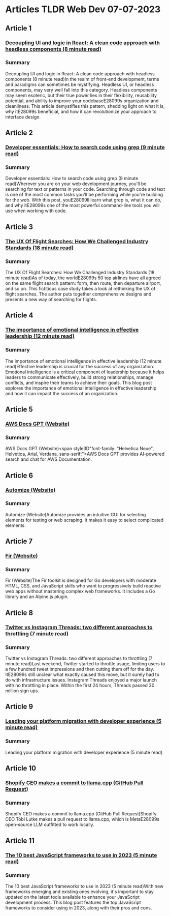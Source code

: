 # Articles TLDR Web Dev 07-07-2023

## Article 1
### [Decoupling UI and logic in React: A clean code approach with headless components (8 minute read)](https://tldr.tech)
### Summary 
 Decoupling UI and logic in React: A clean code approach with headless components (8 minute read)In the realm of front-end development, terms and paradigms can sometimes be mystifying. Headless UI, or headless components, may very well fall into this category. Headless components may seem esoteric, but their true power lies in their flexibility, reusability potential, and ability to improve your codebaseE28099s organization and cleanliness. This article demystifies this pattern, shedding light on what it is, why itE28099s beneficial, and how it can revolutionize your approach to interface design.

## Article 2
### [Developer essentials: How to search code using grep (9 minute read)](https://tldr.tech)
### Summary 
 Developer essentials: How to search code using grep (9 minute read)Wherever you are on your web development journey, you'll be searching for text or patterns in your code. Searching through code and text is one of the most common tasks you'll be performing while you're building for the web. With this post, youE28099ll learn what grep is, what it can do, and why itE28099s one of the most powerful command-line tools you will use when working with code.

## Article 3
### [The UX Of Flight Searches: How We Challenged Industry Standards (18 minute read)</strong>](https://tldr.tech)
### Summary 
 The UX Of Flight Searches: How We Challenged Industry Standards (18 minute read)</strong>As of today, the worldE28099s 50 top airlines have all agreed on the same flight search pattern: form, then route, then departure airport, and so on. This fictitious case study takes a look at rethinking the UX of flight searches. The author puts together comprehensive designs and presents a new way of searching for flights.

## Article 4
### [The importance of emotional intelligence in effective leadership (12 minute read)](https://tldr.tech)
### Summary 
 The importance of emotional intelligence in effective leadership (12 minute read)Effective leadership is crucial for the success of any organization. Emotional intelligence is a critical component of leadership because it helps leaders to communicate effectively, build strong relationships, manage conflicts, and inspire their teams to achieve their goals.  This blog post explores the importance of emotional intelligence in effective leadership and how it can impact the success of an organization.

## Article 5
### [AWS Docs GPT (Website)](https://tldr.tech)
### Summary 
 AWS Docs GPT (Website)<span style3D"font-family: "Helvetica Neue", Helvetica, Arial, Verdana, sans-serif;">AWS Docs GPT provides AI-powered search and chat for AWS Documentation.

## Article 6
### [Automize (Website)](https://tldr.tech)
### Summary 
 Automize (Website)Automize provides an intuitive GUI for selecting elements for testing or web scraping. It makes it easy to select complicated elements.

## Article 7
### [Fir (Website)](https://tldr.tech)
### Summary 
 Fir (Website)The Fir toolkit is designed for Go developers with moderate HTML, CSS, and JavaScript skills who want to progressively build reactive web apps without mastering complex web frameworks. It includes a Go library and an Alpine.js plugin.

## Article 8
### [Twitter vs Instagram Threads: two different approaches to throttling (7 minute read)](https://tldr.tech)
### Summary 
 Twitter vs Instagram Threads: two different approaches to throttling (7 minute read)Last weekend, Twitter started to throttle usage, limiting users to a few hundred tweet impressions and then cutting them off for the day. ItE28099s still unclear what exactly caused this move, but it surely had to do with infrastructure issues. Instagram Threads enjoyed a major launch with no throttling in place. Within the first 24 hours, Threads passed 30 million sign ups.

## Article 9
### [Leading your platform migration with developer experience (5 minute read)](https://tldr.tech)
### Summary 
 <span>Leading your platform migration with developer experience (5 minute read)

## Article 10
### [Shopify CEO makes a commit to llama.cpp (GitHub Pull Request)](https://tldr.tech)
### Summary 
 Shopify CEO makes a commit to llama.cpp (GitHub Pull Request)Shopify CEO Tobi Lutke makes a pull request to llama.cpp, which is MetaE28099s open-source LLM outfitted to work locally.

## Article 11
### [The 10 best JavaScript frameworks to use in 2023 (5 minute read)](https://tldr.tech)
### Summary 
 The 10 best JavaScript frameworks to use in 2023 (5 minute read)With new frameworks emerging and existing ones evolving, it's important to stay updated on the latest tools available to enhance your JavaScript development process. This blog post features the top JavaScript frameworks to consider using in 2023, along with their pros and cons.

